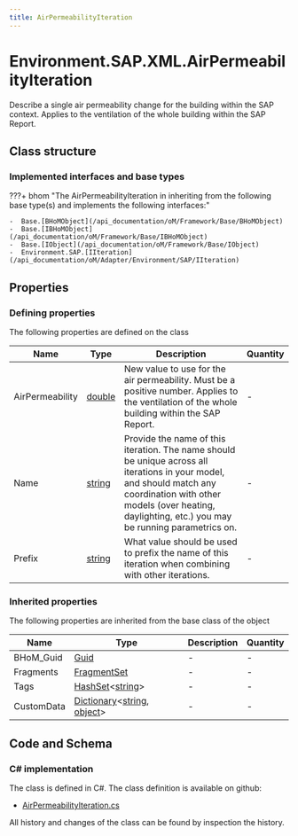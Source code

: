 ```yaml
---
title: AirPermeabilityIteration
---
```


# Environment.SAP.XML.AirPermeabilityIteration

Describe a single air permeability change for the building within the SAP context. Applies to the ventilation of the whole building within the SAP Report.

## Class structure

### Implemented interfaces and base types

???+ bhom "The AirPermeabilityIteration in inheriting from the following base type(s) and implements the following interfaces:"

    -  Base.[BHoMObject](/api_documentation/oM/Framework/Base/BHoMObject)
    -  Base.[IBHoMObject](/api_documentation/oM/Framework/Base/IBHoMObject)
    -  Base.[IObject](/api_documentation/oM/Framework/Base/IObject)
    -  Environment.SAP.[IIteration](/api_documentation/oM/Adapter/Environment/SAP/IIteration)


## Properties



### Defining properties

The following properties are defined on the class

| Name             | Type             | Description      | Quantity         |
|------------------|------------------|------------------|------------------|
| AirPermeability | [double](https://learn.microsoft.com/en-us/dotnet/api/System.Double?view=netstandard-2.0) | New value to use for the air permeability. Must be a positive number. Applies to the ventilation of the whole building within the SAP Report. | - |
| Name | [string](https://learn.microsoft.com/en-us/dotnet/api/System.String?view=netstandard-2.0) | Provide the name of this iteration. The name should be unique across all iterations in your model, and should match any coordination with other models (over heating, daylighting, etc.) you may be running parametrics on. | - |
| Prefix | [string](https://learn.microsoft.com/en-us/dotnet/api/System.String?view=netstandard-2.0) | What value should be used to prefix the name of this iteration when combining with other iterations. | - |


### Inherited properties
The following properties are inherited from the base class of the object

| Name             | Type             | Description      | Quantity         |
|------------------|------------------|------------------|------------------|
| BHoM_Guid | [Guid](https://learn.microsoft.com/en-us/dotnet/api/System.Guid?view=netstandard-2.0) | - | - |
| Fragments | [FragmentSet](/api_documentation/oM/Framework/Base/FragmentSet) | - | - |
| Tags | [HashSet](https://learn.microsoft.com/en-us/dotnet/api/System.Collections.Generic.HashSet-1?view=netstandard-2.0)&lt;[string](https://learn.microsoft.com/en-us/dotnet/api/System.String?view=netstandard-2.0)&gt; | - | - |
| CustomData | [Dictionary](https://learn.microsoft.com/en-us/dotnet/api/System.Collections.Generic.Dictionary-2?view=netstandard-2.0)&lt;[string](https://learn.microsoft.com/en-us/dotnet/api/System.String?view=netstandard-2.0), [object](https://learn.microsoft.com/en-us/dotnet/api/System.Object?view=netstandard-2.0)&gt; | - | - |


## Code and Schema

### C# implementation

The class is defined in C#. The class definition is available on github:

- [AirPermeabilityIteration.cs](https://github.com/BHoM/SAP_Toolkit/blob/develop/SAP_oM/Iteration/AirPermeabilityIteration.cs)

All history and changes of the class can be found by inspection the history.

